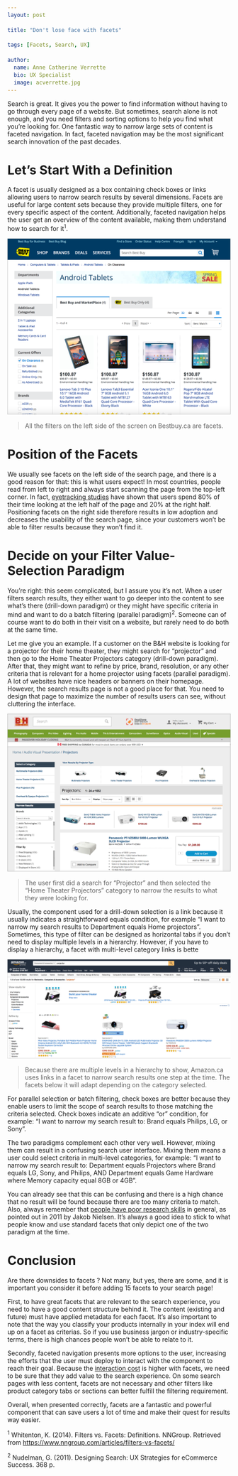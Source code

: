 ```yaml
---
layout: post

title: "Don't lose face with facets"

tags: [Facets, Search, UX]

author:
  name: Anne Catherine Verrette
  bio: UX Specialist
  image: acverrette.jpg
---
```


Search is great. It gives you the power to find information without having to go through every page of a website. But sometimes, search alone is not enough, and you need filters and sorting options to help you find what you’re looking for. One fantastic way to narrow large sets of content is faceted navigation. In fact, faceted navigation may be the most significant search innovation of the past decades. 

<!-- more -->

# Let’s Start With a Definition 

A facet is usually designed as a box containing check boxes or links allowing users to narrow search results by several dimensions. Facets are useful for large content sets because they provide multiple filters, one for every specific aspect of the content. Additionally, faceted navigation helps the user get an overview of the content available, making them understand how to search for it<sup>1</sup>.

![bestbuy](/images/2018-04-18-facets/bestbuy.png)
> All the filters on the left side of the screen on Bestbuy.ca are facets.


# Position of the Facets

We usually see facets on the left side of the search page, and there is a good reason for that: this is what users expect! In most countries, people read from left to right and always start scanning the page from the top-left corner. In fact, [eyetracking studies](https://www.nngroup.com/articles/horizontal-attention-leans-left/) have shown that users spend 80% of their time looking at the left half of the page and 20% at the right half. Positioning facets on the right side therefore results in low adoption and decreases the usability of the search page, since your customers won’t be able to filter results because they won’t find it.


# Decide on your Filter Value-Selection Paradigm
You’re right: this seem complicated, but I assure you it’s not. When a user filters search results, they either want to go deeper into the content to see what’s there (drill-down paradigm) or they might have specific criteria in mind and want to do a batch filtering (parallel paradigm)<sup>2</sup>. Someone can of course want to do both in their visit on a website, but rarely need to do both at the same time. 


Let me give you an example. If a customer on the B&H website is looking for a projector for their home theater, they might search for “projector” and then go to the Home Theater Projectors category (drill-down paradigm). After that, they might want to refine by price, brand, resolution, or any other criteria that is relevant for a home projector using facets (parallel paradigm).
A lot of websites have nice headers or banners on their homepage. However, the search results page is not a good place for that. You need to design that page to maximize the number of results users can see, without cluttering the interface.

 
![bh](/images/2018-04-18-facets/bh.png)
> The user first did a search for “Projector” and then selected the “Home Theater Projectors” category to narrow the results to what they were looking for. 
 
 Usually, the component used for a drill-down selection is a link because it usually indicates a straightforward equals condition, for example “I want to narrow my search results to Department equals Home projectors”. Sometimes, this type of filter can be designed as horizontal tabs if you don’t need to display multiple levels in a hierarchy. However, if you have to display a hierarchy, a facet with multi-level category links is bette


![amazon](/images/2018-04-18-facets/amazon.png)
> Because there are multiple levels in a hierarchy to show, Amazon.ca uses links in a facet to narrow search results one step at the time. The facets below it will adapt depending on the category selected. 

For parallel selection or batch filtering, check boxes are better because they enable users to limit the scope of search results to those matching the criteria selected. Check boxes indicate an additive “or” condition, for example: “I want to narrow my search result to: Brand equals Philips, LG, or Sony”. 
 
The two paradigms complement each other very well. However, mixing them can result in a confusing search user interface. Mixing them means a user could select criteria in multi-level categories, for example: “I want to narrow my search result to: Department equals Projectors where Brand equals LG, Sony, and Philips, AND Department equals Game Hardware where Memory capacity equal 8GB or 4GB”. 

You can already see that this can be confusing and there is a high chance that no result will be found because there are too many criteria to match. Also, always remember that [people have poor research skills](https://www.nngroup.com/articles/incompetent-search-skills/) in general, as pointed out in 2011 by Jakob Nielsen. It’s always a good idea to stick to what people know and use standard facets that only depict one of the two paradigm at the time.

# Conclusion

Are there downsides to facets ? Not many, but yes, there are some, and it is important you consider it before adding 15 facets to your search page! 

First, to have great facets that are relevant to the search experience, you need to have a good content structure behind it. The content (existing and future) must have applied metadata for each facet. It’s also important to note that the way you classify your products internally in your index will end up on a facet as criterias. So if you use business jargon or industry-specific terms, there is high chances people won’t be able to relate to it. 

Secondly, faceted navigation presents more options to the user, increasing the efforts that the user must deploy to interact with the component to reach their goal. Because the [interaction cost](https://www.nngroup.com/articles/interaction-cost-definition/) is higher with facets, we need to be sure that they add value to the search experience. On some search pages with less content, facets are not necessary and other filters like product category tabs or sections can better fulfill the filtering requirement.

Overall, when presented correctly, facets are a fantastic and powerful component that can save users a lot of time and make their quest for results way easier. 




<sup>1</sup> Whitenton, K. (2014). Filters vs. Facets: Definitions. NNGroup. Retrieved from https://www.nngroup.com/articles/filters-vs-facets/

<sup>2</sup> Nudelman, G. (2011). Designing Search: UX Strategies for eCommerce Success. 368 p.
